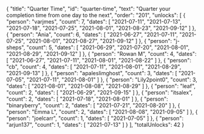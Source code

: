 {
  "title": "Quarter Time",
  "id": "quarter-time",
  "text": "Quarter your completion time from one day to the next",
  "order": "201",
  "unlocks": [
    {
      "person": "varjmes",
      "count": 7,
      "dates": [
        "2021-07-11",
        "2021-07-13",
        "2021-07-18",
        "2021-07-25",
        "2021-08-01",
        "2021-08-23",
        "2021-09-12"
      ]
    },
    {
      "person": "Ania",
      "count": 6,
      "dates": [
        "2021-06-27",
        "2021-07-11",
        "2021-07-25",
        "2021-08-01",
        "2021-08-27",
        "2021-09-12"
      ]
    },
    {
      "person": "j-sheps",
      "count": 5,
      "dates": [
        "2021-06-29",
        "2021-07-20",
        "2021-08-01",
        "2021-08-29",
        "2021-09-12"
      ]
    },
    {
      "person": "Rowan M",
      "count": 4,
      "dates": [
        "2021-06-27",
        "2021-07-11",
        "2021-08-01",
        "2021-08-22"
      ]
    },
    {
      "person": "cb",
      "count": 4,
      "dates": [
        "2021-07-11",
        "2021-08-01",
        "2021-08-29",
        "2021-09-13"
      ]
    },
    {
      "person": "apaleslimghost",
      "count": 3,
      "dates": [
        "2021-07-05",
        "2021-07-11",
        "2021-08-01"
      ]
    },
    {
      "person": "Lily2point0",
      "count": 3,
      "dates": [
        "2021-08-01",
        "2021-08-08",
        "2021-08-29"
      ]
    },
    {
      "person": "leaf",
      "count": 2,
      "dates": [
        "2021-06-29",
        "2021-09-15"
      ]
    },
    {
      "person": "itsalex",
      "count": 2,
      "dates": [
        "2021-07-18",
        "2021-08-01"
      ]
    },
    {
      "person": "binaryberry",
      "count": 2,
      "dates": [
        "2021-07-21",
        "2021-08-20"
      ]
    },
    {
      "person": "Emma L",
      "count": 2,
      "dates": [
        "2021-08-08",
        "2021-09-05"
      ]
    },
    {
      "person": "joelcarr",
      "count": 1,
      "dates": [
        "2021-07-05"
      ]
    },
    {
      "person": "arjun137",
      "count": 1,
      "dates": [
        "2021-07-13"
      ]
    }
  ],
  "totalUnlocks": 42
}